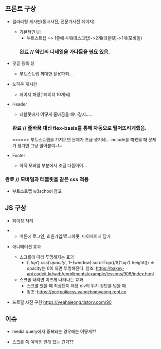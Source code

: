 ## 프론트 구상
- 갤러리형 게시판(동네사진, 전문가사진 페이지)
  - 기본적인 Ui
    - 부트스트랩 => 1줄에 4개(데스크탑)->2개(테블릿)->1개(모바일)
    ### 완료 // 약간의 디테일을 가다듬을 필요 있음.
    
- 댓글 등록 창
  - 부트스트랩 최대한 활용하되....

- 노하우 게시판
  - 페이지 처링(1페이지 10개씩)

- Header
  - 테블릿에서 어떻게 줄바꿈을 해나갈지.....
  ### 완료 // 줄바꿈 대신 flex-basis를 통해 자동으로 떨어뜨리게했음.

	====>> 부트스트랩을 가져오면 문제가 조금 생기네...
		include를 해봤을 때 문제가 생기면 그냥 밀어붙여~!~



- Footer
  - 아직 모바일 부분에서 조금 다듬어야...
### 완료 // 모바일과 테블릿을 같은 css 적용

- 부트스트랩
	w3school 참고

## JS 구상
- 페이징 처리


- + 버튼에 로그인, 회원가입/로그아웃, 마이페이지 담기


- 애니메이션 효과
    - 스크롤에 따라 투명해지는 효과
      - $('.top').css('opacity', 1-$(window).scrollTop()/$('top').height()) 
        => opacity는 0이 되면 투명해진다.
      참조: https://bakey-api.codeit.kr/web/enrollments/example/lessons/906/index.html
    - 스크롤 내리면 이쁘게 나타나는 효과
      - 스크롤 했을 때 최상단이 해당 div의 위치 상단을 넘을 때
      - 참조: https://portpoliocss.yangchomyeong.repl.co
 
- 프로필 사진 구현
https://yeahajeong.tistory.com/90




## 이슈
- media query에서 중복되는 경우에는 어떻게??

- 스크롤 쪽 여백은 원래 있는 건가??
